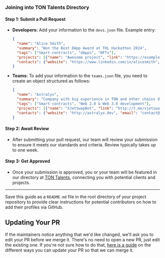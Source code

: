 ### Joining into TON Talents Directory

#### Step 1: Submit a Pull Request
- **Developers:** Add your information to the `devs.json` file.  Example entry:
  ```json
  {
    "name": "Alice Smith",
    "summary": "Won the Best DApp Award at TOL Hackathon 2024",
    "tags": ["Smart-contracts", "dApps", "NFTs"],
    "projects": [{"name": "Awesome project", "link": "https://example.com"}],
    "contacts": {"website": "https://www.linkedin.com/in/alicesmith", "email": "alice.smith@example.com"}
  }
  ```
- **Teams:** To add your information to the `teams.json` file, you need to create an object structured as follows:
  ```json
  {
    "name": "Astralyx",
    "summary": "Company with big experience in TON and other chains development.",
    "tags": ["Smart-contracts", "Web 2.0 & Web 3.0 development"],
    "projects": [{"name": "XJetSwapBot", "link": "http://t.me/xjetswapbot"}],
    "contacts": {"website": "http://astralyx.dev", "email": "contact@astralyx.dev"}
  }
  ```

#### Step 2: Await Review
- After submitting your pull request, our team will review your submission to ensure it meets our standards and criteria. Review typically takes up to one week.

#### Step 3: Get Approved
- Once your submission is approved, you or your team will be featured in our directory at [TON Talents](https://ton.org/talents), connecting you with potential clients and projects.

---

Save this guide as a `README.md` file in the root directory of your project repository to provide clear instructions for potential contributors on how to add their profiles via GitHub.


## Updating Your PR

If the maintainers notice anything that we'd like changed, we'll ask you to edit your PR before we merge it. There's no need to open a new PR, just edit the existing one. If you're not sure how to do that,
[here is a guide](https://github.com/RichardLitt/knowledge/blob/master/github/amending-a-commit-guide.md) on the different ways you can update your PR so that we can merge it.
